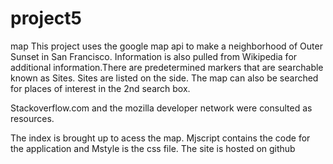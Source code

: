 # project5
map 
This project uses the google map api to make a neighborhood of Outer Sunset in San Francisco. Information is also pulled from 
Wikipedia for additional information.There are predetermined markers that are searchable known as Sites. Sites are listed on the side. The map can also be searched for places of interest in the 2nd search box. 

Stackoverflow.com and the mozilla developer network were consulted as resources. 

The index is brought up to acess the map. Mjscript contains the code for the application and Mstyle is the css file. The site is hosted on github
